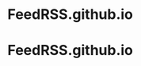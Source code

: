 # FeedRSS.github.io


<!DOCTYPE html>
<html lang="en-US">
  <head>
    <link rel="stylesheet" href="https://github.com/SergioMorilloMartinez/FeedRSS.github.io/blob/main/Rss.xml">
  </head>
  <body>
    <div class="container-lg px-3 my-5 markdown-body">
      <h1 id="feedrssgithubio">FeedRSS.github.io</h1>
    </div>
    <script src="https://cdnjs.cloudflare.com/ajax/libs/anchor-js/4.1.0/anchor.min.js" integrity="sha256-lZaRhKri35AyJSypXXs4o6OPFTbTmUoltBbDCbdzegg=" crossorigin="anonymous"></script>
    <script>anchors.add();</script>
  </body>
</html>
